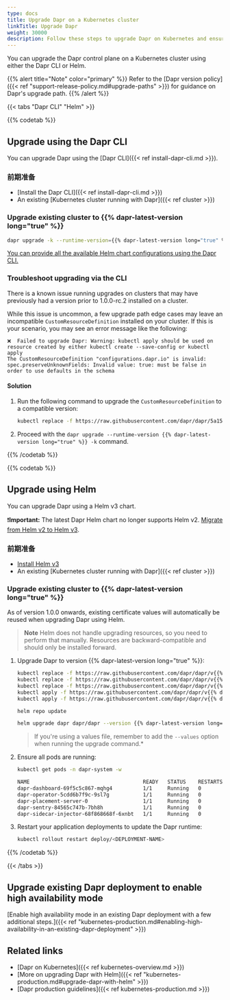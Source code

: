 ```yaml
---
type: docs
title: Upgrade Dapr on a Kubernetes cluster
linkTitle: Upgrade Dapr
weight: 30000
description: Follow these steps to upgrade Dapr on Kubernetes and ensure a smooth upgrade.
---
```


You can upgrade the Dapr control plane on a Kubernetes cluster using either the Dapr CLI or Helm.

{{% alert title="Note" color="primary" %}}
Refer to the [Dapr version policy]({{< ref "support-release-policy.md#upgrade-paths" >}}) for guidance on Dapr's upgrade path.
{{% /alert %}}

{{< tabs "Dapr CLI" "Helm" >}}

 <!-- Dapr CLI -->

{{% codetab %}}

## Upgrade using the Dapr CLI

You can upgrade Dapr using the [Dapr CLI]({{< ref install-dapr-cli.md >}}).

### 前期准备

- [Install the Dapr CLI]({{< ref install-dapr-cli.md >}})
- An existing [Kubernetes cluster running with Dapr]({{< ref cluster >}})

### Upgrade existing cluster to {{% dapr-latest-version long="true" %}}

```bash
dapr upgrade -k --runtime-version={{% dapr-latest-version long="true" %}}
```

[You can provide all the available Helm chart configurations using the Dapr CLI.](https://github.com/dapr/cli#supplying-helm-values)

### Troubleshoot upgrading via the CLI

There is a known issue running upgrades on clusters that may have previously had a version prior to 1.0.0-rc.2 installed on a cluster.

While this issue is uncommon, a few upgrade path edge cases may leave an incompatible `CustomResourceDefinition` installed on your cluster. If this is your scenario, you may see an error message like the following:

```
❌  Failed to upgrade Dapr: Warning: kubectl apply should be used on resource created by either kubectl create --save-config or kubectl apply
The CustomResourceDefinition "configurations.dapr.io" is invalid: spec.preserveUnknownFields: Invalid value: true: must be false in order to use defaults in the schema

```

#### Solution

1. Run the following command to upgrade the `CustomResourceDefinition` to a compatible version:

   ```sh
   kubectl replace -f https://raw.githubusercontent.com/dapr/dapr/5a15b3e0f093d2d0938b12f144c7047474a290fe/charts/dapr/crds/configuration.yaml
   ```

2. Proceed with the `dapr upgrade --runtime-version {{% dapr-latest-version long="true" %}} -k` command.

{{% /codetab %}}

 <!-- Helm -->

{{% codetab %}}

## Upgrade using Helm

You can upgrade Dapr using a Helm v3 chart.

❗**Important:** The latest Dapr Helm chart no longer supports Helm v2. [Migrate from Helm v2 to Helm v3](https://helm.sh/blog/migrate-from-helm-v2-to-helm-v3/).

### 前期准备

- [Install Helm v3](https://github.com/helm/helm/releases)
- An existing [Kubernetes cluster running with Dapr]({{< ref cluster >}})

### Upgrade existing cluster to {{% dapr-latest-version long="true" %}}

As of version 1.0.0 onwards, existing certificate values will automatically be reused when upgrading Dapr using Helm.

> **Note** Helm does not handle upgrading resources, so you need to perform that manually. Resources are backward-compatible and should only be installed forward.

1. Upgrade Dapr to version {{% dapr-latest-version long="true" %}}:

   ```bash
   kubectl replace -f https://raw.githubusercontent.com/dapr/dapr/v{{% dapr-latest-version long="true" %}}/charts/dapr/crds/components.yaml
   kubectl replace -f https://raw.githubusercontent.com/dapr/dapr/v{{% dapr-latest-version long="true" %}}/charts/dapr/crds/configuration.yaml
   kubectl replace -f https://raw.githubusercontent.com/dapr/dapr/v{{% dapr-latest-version long="true" %}}/charts/dapr/crds/subscription.yaml
   kubectl apply -f https://raw.githubusercontent.com/dapr/dapr/v{{% dapr-latest-version long="true" %}}/charts/dapr/crds/resiliency.yaml
   kubectl apply -f https://raw.githubusercontent.com/dapr/dapr/v{{% dapr-latest-version long="true" %}}/charts/dapr/crds/httpendpoints.yaml
   ```

   ```bash
   helm repo update
   ```

   ```bash
   helm upgrade dapr dapr/dapr --version {{% dapr-latest-version long="true" %}} --namespace dapr-system --wait
   ```

   > If you're using a values file, remember to add the `--values` option when running the upgrade command.\*

2. Ensure all pods are running:

   ```bash
   kubectl get pods -n dapr-system -w

   NAME                                     READY   STATUS    RESTARTS   AGE
   dapr-dashboard-69f5c5c867-mqhg4          1/1     Running   0          42s
   dapr-operator-5cdd6b7f9c-9sl7g           1/1     Running   0          41s
   dapr-placement-server-0                  1/1     Running   0          41s
   dapr-sentry-84565c747b-7bh8h             1/1     Running   0          35s
   dapr-sidecar-injector-68f868668f-6xnbt   1/1     Running   0          41s
   ```

3. Restart your application deployments to update the Dapr runtime:

   ```bash
   kubectl rollout restart deploy/<DEPLOYMENT-NAME>
   ```

{{% /codetab %}}

{{< /tabs >}}

## Upgrade existing Dapr deployment to enable high availability mode

[Enable high availability mode in an existing Dapr deployment with a few additional steps.]({{< ref "kubernetes-production.md#enabling-high-availability-in-an-existing-dapr-deployment" >}})

## Related links

- [Dapr on Kubernetes]({{< ref kubernetes-overview\.md >}})
- [More on upgrading Dapr with Helm]({{< ref "kubernetes-production.md#upgrade-dapr-with-helm" >}})
- [Dapr production guidelines]({{< ref kubernetes-production.md >}})
